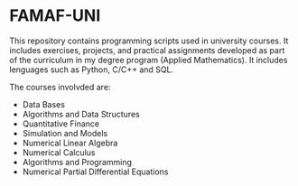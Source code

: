 # FAMAF-UNI
This repository contains programming scripts used in university courses. It includes exercises, projects, and practical assignments developed as part of the curriculum in my degree program (Applied Mathematics). 
It includes lenguages such as Python, C/C++ and SQL.

The courses involvded are:

- Data Bases
- Algorithms and Data Structures
- Quantitative Finance
- Simulation and Models
- Numerical Linear Algebra
- Numerical Calculus
- Algorithms and Programming
- Numerical Partial Differential Equations

